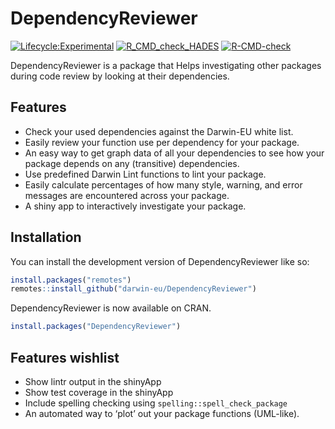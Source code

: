 
<!-- README.md is generated from README.Rmd. Please edit that file -->

# DependencyReviewer

<!-- badges: start -->

[![Lifecycle:Experimental](https://img.shields.io/badge/Lifecycle-Stable-339999/)](https://lifecycle.r-lib.org/articles/stages.html#stable/)
[![R_CMD_check_HADES](https://github.com/darwin-eu/DependencyReviewer/actions/workflows/R_CMD_check_HADES.yaml/badge.svg)](https://github.com/darwin-eu/DependencyReviewer/actions/workflows/R_CMD_check_HADES.yaml)
[![R-CMD-check](https://github.com/darwin-eu/DependencyReviewer/actions/workflows/R-CMD-check.yaml/badge.svg)](https://github.com/darwin-eu/DependencyReviewer/actions/workflows/R-CMD-check.yaml)
<!-- badges: end -->

DependencyReviewer is a package that Helps investigating other packages
during code review by looking at their dependencies.

## Features

- Check your used dependencies against the Darwin-EU white list.
- Easily review your function use per dependency for your package.
- An easy way to get graph data of all your dependencies to see how your
  package depends on any (transitive) dependencies.
- Use predefined Darwin Lint functions to lint your package.
- Easily calculate percentages of how many style, warning, and error
  messages are encountered across your package.
- A shiny app to interactively investigate your package.

## Installation <a name="Installation"></a>

You can install the development version of DependencyReviewer like so:

``` r
install.packages("remotes")
remotes::install_github("darwin-eu/DependencyReviewer")
```

DependencyReviewer is now available on CRAN.

``` r
install.packages("DependencyReviewer")
```

## Features wishlist

- Show lintr output in the shinyApp
- Show test coverage in the shinyApp
- Include spelling checking using `spelling::spell_check_package`
- An automated way to ‘plot’ out your package functions (UML-like).

